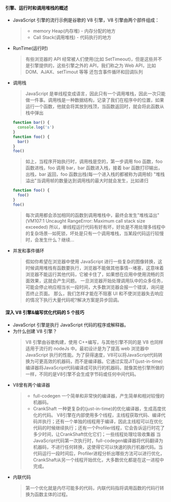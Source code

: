 #### 引擎、运行时和调用堆栈的概述

- JavaScript 引擎的流行示例是谷歌的 V8 引擎，V8 引擎由两个部件组成：
  > - memory Heap(内存堆) - 内存分配的地方
  > - Call Stack(调用堆栈) - 代码执行的地方
- RunTime(运行时)
  > 有些浏览器的 API 经常被人们使用(比如 SetTimeout)，但是这些并不是引擎提供的，这些引擎之外的 API，我们称之为 Web API，比如 DOM、AJAX、setTimout 等等
  > 还包含事件循环和回调队列
- 调用栈
  > JavaScript 是单线程变成语言，因此只有一个调用堆栈，因此一次只能做一件事。调用栈是一种数据结构，记录了我们在程序中的位置，如果运行一个函数，他就会将其放到栈顶，当函数返回时，就会将此函数从栈中弹出
  ```js
  function bar() {
    console.log('s')
  }
  function foo() {
    bar()
  }
  foo()
  ```
  > 如上，当程序开始执行时，调用栈是空的，第一步调用 foo 函数，foo 函数进栈，foo 调用 bar，bar 函数进入栈，接着 bar 函数打印输出，出栈，bar 返回，foo 函数出栈(每一个进入栈的都被称为调用帧)
  > "堆栈溢出"当调用帧的数量达到调用栈的最大时就会发生，比如递归
  ```js
  function foo() {
    foo()
  }
  foo()
  ```
  > 每次调用都会添加相同的函数到调用堆栈中，最终会发生"堆栈溢出"(VM107:1 Uncaught RangeError: Maximum call stack size exceeded)
  > 所以，单线程运行代码有好有坏，好处是不用处理多线程中的复杂场景--如死锁，坏处是只有一个调用堆栈，当某段代码运行较慢时，会发生什么？继续...
- 并发和事件循环
  > 假如你希望在浏览器中使用 JavaScript 进行一些复杂的图像转换，这时候调用堆栈有函数要执行，浏览器不能做其他事情--堵塞，这意味着浏览器不能运行其他代码，它被卡住了，如果想在应用中使用流畅的页面效果，这就会产生问题。
  > 一旦浏览器开始处理调用队中的众多任务，可能会停止响应相当长一段时间，大多数浏览器会报一个错误，询问是否终止页面。
  > 那么，我们怎样才能在不阻塞 UI 和不使浏览器失去响应的情况下执行大量代码呢?解决方案是异步回调。

#### 深入 V8 引擎&编写优化代码的 5 个技巧

- JavaScript 引擎是执行 JavaScript 代码的程序或解释器。
- 为什么创建 V8 引擎？
  > V8 引擎由谷歌构建，使用 C++编写，与其他引擎不同的是 V8 也同样适用于流行的 nodeJs 中。最初设计是为了提高 web 浏览器中 JavaScript 执行的性能。为了获得速度，V8可以将JavaScript代码转换为可更高效的机器码，而不是编译器。它通过实现JIT(just-in-time)编译器将JavaScript代码编译成可执行的机器码，就像其他引擎所做的一样，不同的是V8引擎不会生成字节码或任何中间代码。
- V8曾有两个编译器
  > - full-codegen 一个简单和非常快的编译器，产生简单和相对较慢的机器码。
  > - CrankShaft 一种更复杂的(just-in-time)的优化编译器，生成高度优化的代码。
  > V8引擎在内部使用多个线程，主线程获取代码、编译代码并执行；还有一个单独的线程用于编译，因此主线程可以在优化代码的时候继续执行；还有一个Profiler线程，它会告诉运行时花了多少时间，让CrankShaft优化它们；一些线程处理垃圾收集器
  > 当JavaScript代码第一次执行时，full-codegen编译器将代码翻译为机器码，不进行任何转换，这使得它可以快速的执行机器代码。当代码运行一段时间后，Profiler进程分析出哪些方法可以进行优化，CrankShaft从另一个线程开始优化，大多数优化都是在这一进程中完成。
- 内联代码
  > 第一个优化就是内尽可能多的代码，内联代码指将调用函数的代码行转换为函数主体的过程。